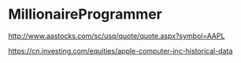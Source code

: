 # MillionaireProgrammer


http://www.aastocks.com/sc/usq/quote/quote.aspx?symbol=AAPL

https://cn.investing.com/equities/apple-computer-inc-historical-data